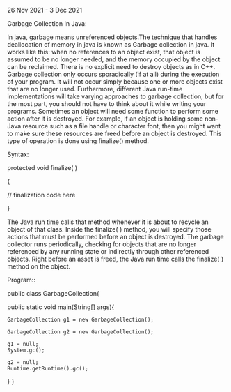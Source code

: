 26 Nov 2021 - 3 Dec 2021

Garbage Collection In Java:

In java, garbage means unreferenced objects.The technique that handles deallocation of memory in java is known as Garbage collection in java. It works like this: when no references to an object exist, that object is assumed to be no longer needed, and the memory occupied by the object can be reclaimed. There is no explicit need to destroy objects as in C++. Garbage collection only occurs sporadically (if at all) during the execution of your program. It will not occur simply because one or more objects exist that are no longer used. Furthermore, different Java run-time implementations will take varying approaches to garbage collection, but for the most part, you should not have to think about it while writing your programs. Sometimes an object will need some function to perform some action after it is destroyed. For example, if an object is holding some non-Java resource such as a file handle or character font, then you might want to make sure these resources are freed before an object is destroyed. This type of operation is done using finalize() method.

Syntax:

protected void finalize( )

{

// finalization code here

}

The Java run time calls that method whenever it is about to recycle an object of that class. Inside the finalize( ) method, you will specify those actions that must be performed before an object is destroyed. The garbage collector runs periodically, checking for objects that are no longer referenced by any running state or indirectly through other referenced objects. Right before an asset is freed, the Java run time calls the finalize( ) method on the object.

Program::

public class GarbageCollection{

public static void main(String[] args){

    GarbageCollection g1 = new GarbageCollection();
    
    GarbageCollection g2 = new GarbageCollection();

    g1 = null;
    System.gc();

    g2 = null;
    Runtime.getRuntime().gc();
}
}

